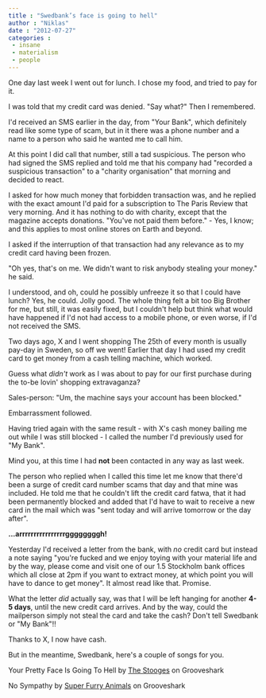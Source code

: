 ```yaml
---
title : "Swedbank’s face is going to hell"
author : "Niklas"
date : "2012-07-27"
categories : 
 - insane
 - materialism
 - people
---
```


One day last week I went out for lunch. I chose my food, and tried to pay for it.

I was told that my credit card was denied. "Say what?" Then I remembered.

I'd received an SMS earlier in the day, from "Your Bank", which definitely read like some type of scam, but in it there was a phone number and a name to a person who said he wanted me to call him.

At this point I did call that number, still a tad suspicious. The person who had signed the SMS replied and told me that his company had "recorded a suspicious transaction" to a "charity organisation" that morning and decided to react.

I asked for how much money that forbidden transaction was, and he replied with the exact amount I'd paid for a subscription to The Paris Review that very morning. And it has nothing to do with charity, except that the magazine accepts donations. "You've not paid them before." - Yes, I know; and this applies to most online stores on Earth and beyond.

I asked if the interruption of that transaction had any relevance as to my credit card having been frozen.

"Oh yes, that's on me. We didn't want to risk anybody stealing your money." he said.

I understood, and oh, could he possibly unfreeze it so that I could have lunch? Yes, he could. Jolly good. The whole thing felt a bit too Big Brother for me, but still, it was easily fixed, but I couldn't help but think what would have happened if I'd not had access to a mobile phone, or even worse, if I'd not received the SMS.

Two days ago, X and I went shopping The 25th of every month is usually pay-day in Sweden, so off we went! Earlier that day I had used my credit card to get money from a cash telling machine, which worked.

Guess what _didn't_ work as I was about to pay for our first purchase during the to-be lovin' shopping extravaganza?

Sales-person: "Um, the machine says your account has been blocked."

Embarrassment followed.

Having tried again with the same result - with X's cash money bailing me out while I was still blocked - I called the number I'd previously used for "My Bank".

Mind you, at this time I had **not** been contacted in any way as last week.

The person who replied when I called this time let me know that there'd been a surge of credit card number scams that day and that mine was included. He told me that he couldn't lift the credit card fatwa, that it had been permanently blocked and added that I'd have to wait to receive a new card in the mail which was "sent today and will arrive tomorrow or the day after".

**...arrrrrrrrrrrrrrrrggggggggh!**

Yesterday I'd received a letter from the bank, with _no_ credit card but instead a note saying "you're fucked and we enjoy toying with your material life and by the way, please come and visit one of our 1.5 Stockholm bank offices which all close at 2pm if you want to extract money, at which point you will have to dance to get money". It almost read like that. Promise.

What the letter _did_ actually say, was that I will be left hanging for another **4-5 days**, until the new credit card arrives. And by the way, could the mailperson simply not steal the card and take the cash? Don't tell Swedbank or "My Bank"!!

Thanks to X, I now have cash.

But in the meantime, Swedbank, here's a couple of songs for you.

Your Pretty Face Is Going To Hell by [The Stooges](http://grooveshark.com/artist/The+Stooges/4075 "The Stooges") on Grooveshark

No Sympathy by [Super Furry Animals](http://grooveshark.com/artist/Super+Furry+Animals/5010 "Super Furry Animals") on Grooveshark

